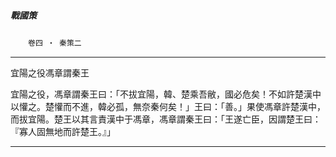 

##### 戰國策
　　`卷四 ‧ 秦策二`

* * *

宜陽之役馮章謂秦王

宜陽之役，馮章謂秦王曰：「不拔宜陽，韓、楚乘吾敝，國必危矣！不如許楚漢中以懽之。楚懽而不進，韓必孤，無奈秦何矣！」王曰：「善。」果使馮章許楚漢中，而拔宜陽。楚王以其言責漢中于馮章，馮章謂秦王曰：「王遂亡臣，因謂楚王曰：『寡人固無地而許楚王。』」

* * *

